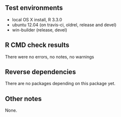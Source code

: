## Test environments

* local OS X install, R 3.3.0
* ubuntu 12.04 (on travis-ci, oldrel, release and devel)
* win-builder (release, devel)

## R CMD check results

There were no errors, no notes, no warnings

## Reverse dependencies

There are no packages depending on this package yet.

## Other notes

None.
